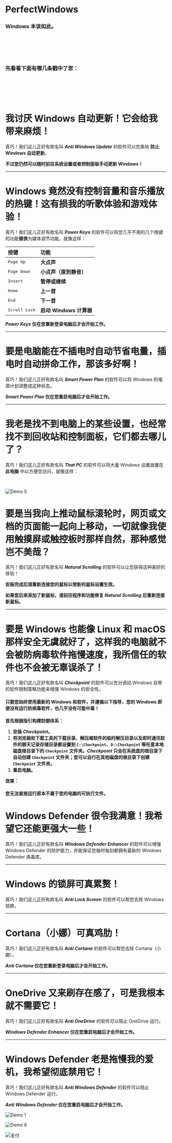 # PerfectWindows

### Windows 本该如此。

<br>
<br>
<br>
<br>

### 先看看下面有哪几条戳中了您：

<br>
<br>
<br>
<br>

# 我讨厌 Windows 自动更新！它会给我带来麻烦！

真巧！我们这儿正好有款名叫 ***Anti Windows Update*** 的软件可以完美地 **防止 Windows 自动更新**。

**不过您仍然可以随时前往系统设置或者控制面板手动更新 Windows！**

---

# Windows 竟然没有控制音量和音乐播放的热键！这有损我的听歌体验和游戏体验！

真巧！我们这儿正好有款名叫 ***Power Keys*** 的软件可以将您几乎不用的几个按键的功能**替换**为媒体调节功能，就像这样：

|按键|功能|
|:-|:-|
|<kbd>Page Up</kbd>|**大点声**
|<kbd>Page Down</kbd>|**小点声（直到静音）**
|<kbd>Insert</kbd>|**暂停或继续**
|<kbd>Home</kbd>|**上一首**
|<kbd>End</kbd>|**下一首**
|<kbd>Scroll Lock</kbd>|**启动 Windows 计算器**

***Power Keys* 仅在您重新登录电脑后才会开始工作。**

---

# 要是电脑能在不插电时自动节省电量，插电时自动拼命工作，那该多好啊！
真巧！我们这儿正好有款名叫 ***Smart Power Plan*** 的软件可以将 Windows 的电源计划调整成这种状态。

***Smart Power Plan* 仅在您重启电脑后才会开始工作。**

---

# 我老是找不到电脑上的某些设置，也经常找不到回收站和控制面板，它们都去哪儿了？
真巧！我们这儿正好有款名叫 ***That PC*** 的软件可以将大量 Windows 设置放置在 **此电脑** 中以方便您访问，就像这样：

<br>

![Demo 5](https://github.com/szzhiyang/Pics/raw/master/PerfectWindows/demo5.png)

# 要是当我向上推动鼠标滚轮时，网页或文档的页面能一起向上移动，一切就像我使用触摸屏或触控板时那样自然，那种感觉岂不美哉？
真巧！我们这儿正好有款名叫 ***Natural Scrolling*** 的软件可以让您获得这种美好的体验！

**安装完成后请重新连接您的鼠标以使新的鼠标设置生效。**

**如果您后来添加了新鼠标，请前往程序和功能修复 *Natural Scrolling* 后重新连接新鼠标。**

---

# 要是 Windows 也能像 Linux 和 macOS 那样安全无虞就好了，这样我的电脑就不会被防病毒软件拖慢速度，我所信任的软件也不会被无辜误杀了！
真巧！我们这儿正好有款名叫 ***Checkpoint*** 的软件可以充分调动 Windows 自带的软件限制策略功能来增强 Windows 的安全性。
#### 只要您始终使用最新的 Windows 和软件，并遵循以下指导，您的 Windows 即便没有运行防病毒软件，也几乎没有可能中毒！

**首先根据指引构建防御体系：**

1. **安装 *Checkpoint*。**
2. **将浏览器和下载工具的下载目录、解压缩软件的临时解压目录以及即时通讯软件的聊天记录存储目录都设置到 `C:\Checkpoint`、`D:\Checkpoint` 等任意本地磁盘根目录下的 `Checkpoint` 文件夹。*Checkpoint* 只会在系统盘的根目录下自动创建 `Checkpoint` 文件夹；您可以自行在其他磁盘的根目录下创建 `Checkpoint` 文件夹。**
3. **重启电脑。**

**效果：**

#### 您无法直接运行原本不属于您的电脑的可执行文件。

# Windows Defender 很令我满意！我希望它还能更强大一些！
真巧！我们这儿正好有款名叫 ***Windows Defender Enhancer*** 的软件可以增强 Windows Defender 的防护能力，并能保证您每时每刻都拥有最新的 Windows Defender 病毒库。

---

# Windows 的锁屏可真累赘！
真巧！我们这儿正好有款名叫 ***Anti Lock Screen*** 的软件可以帮您去除 Windows 锁屏。



---

# Cortana（小娜）可真鸡肋！
真巧！我们这儿正好有款名叫 ***Anti Cortana*** 的软件可以帮您去除 Cortana（小娜）。


***Anti Cortana* 仅在您重新登录电脑后才会开始工作。**

---

# OneDrive 又来刷存在感了，可是我根本就不需要它！
真巧！我们这儿正好有款名叫 ***Anti OneDrive*** 的软件可以阻止 OneDrive 运行。



***Windows Defender Enhancer* 仅在您重启电脑后才会开始工作。**

---

# Windows Defender 老是拖慢我的爱机，我希望彻底禁用它！
真巧！我们这儿正好有款名叫 ***Anti Windows Defender*** 的软件可以阻止 Windows Defender 运行。

***Anti Windows Defender* 仅在您重启电脑后才会开始工作。**


![Demo 1](https://github.com/szzhiyang/Pics/raw/master/PerfectWindows/demo1.png)

![Demo 6](https://github.com/szzhiyang/Pics/raw/master/PerfectWindows/demo6.png)



![支付](https://github.com/szzhiyang/Pics/raw/master/PerfectWindows/Pay.jpg)
